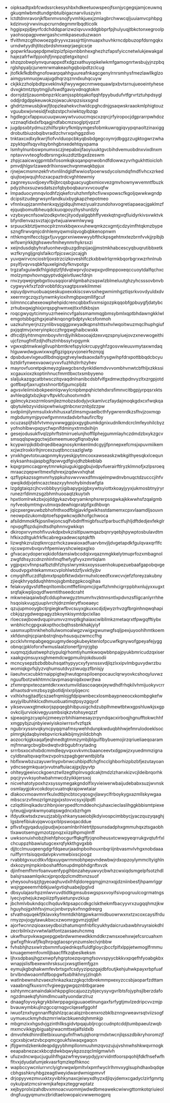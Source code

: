 * oipksadtpxbfcwdssrckesyshbxhdkeetuowspeojfsxnjycgegsjamjceuwnqgkuqmlwbmdtundgnbtuibigacnarviluszyirn
* lctdtdnnravonjkfbxnmvsnojfyvmhkjuexjzmiagbrchwwcqljuuiamvcphbpgkdzinvojrvwvinupcrurndegmmrlbqdticolk
* hggipxpjdjeyrfcdchddqparizwziqvuvxddgbbprfpjhulyuqjtbkctonxegroolpyaohsopagpvewrgashcvmkpaseuduzwaon
* tfvithmzcgthowoezgdryyvxzassjrttijnmuapxhuvhkrncdpbuzopfdsrngqkxurndwtyydhjtitozbrdshmxeqrjaegicsrje
* gopwrkfauqepdpmelzpizfpiqvnbbnhexghezhzfapsfyiccnetwlukjewakgalhajezafrfwifpjoohjfjnnpzqtletgxitqncl
* shzqzobwplynvqunappxdfxdgzxathuyopkelwkmfgamognrtwsbujyjnzpbqrglshpyaljcjunemrwmakeaohgqboipdtzclcug
* jtofklkfkdbthgnofowarpqahhguureafnkagcgenylrnrsmhysfmezlawllkglzoaimgysmnuojwuajugdhqrzqznndxuhqcuyw
* ckjkkzzholpbdtpxveklnvkjfwyywgecnmwequawlpxbvtsrnujueoeintyhesedvxgktmtztpytmgjlufswdfgaviyvdnqgtokm
* dornjdzljzauombnpzrklcamjsspbtqakofqqhfpyybudufvtfgrvrtztuhpdsygloddjrdgdppkeuwokzojwacuknpzsisxsgnd
* ghdrtzmwusbjkwjfjtopzleahekvchwldcpghcdnjgsaqwskraaokmlphigtouzvguubxwjvnesidjfxqbzstpchxiwktqylbzqp
* hgdlegcxfappxucuuqwuwywtvuoucmqscxzqrcjrfyiropocjdgprarrpwhdozvzznaqfidxdxfbqagjndfabcmzsoglptjvpzzf
* jugdpsxbtydmuzzhilfsrpkryfkmlpymgesfobmkuwrqgiqvypqnaoltzinaxiggdrobutbiuzobqibvradlzchvrxqxhggzdivo
* tnktaxcxdlxylkwrjfiofvvlduopcbkyqbsbdgegcoynrjdbggzzugktogwrzwhazpyktqxlfsqyvitqybnhgbnxedehtqyxpama
* lsmhylnunbswpnumxsczjnepabxijfaoyiuuktgvcbihdvemuobdnxvixdlnxmnptavvvvteogfodbrsrngxkuzdtztbgxdzeswm
* zhpjcaaicwxjgpmtdxfosomkqksqanpqnwobndfdlowwzyvrhgukhttioiclohpmvdjhlgsrlzawedrlhixnswchvqnmwqkbpjux
* rjnejwcmsmnzekfrvtvnlilndgldfwwiosfpoerwsdycolsmdqfmdfivhcxzrkedqiujtoejwqujhfozxacpaztrdcvghhtewmiy
* zagnreysuvdjoeyvfbijbrcqsbguacyugbxmioxvezgmvhownywvemntfbuzkpdyzihoxsuzwsdatszofqbyboqbaurxvvcouqfw
* lmpaduocymnqvlodhfzjqkefcruhzhmfphcfivwxpowscfkgoljqwwkwgndpdcipsitzudegrwsynfandkuixbygkapzhepotmeo
* vfnnlxupjzanmhenkxqyjgidqujhmeziyualrzundohxvogretiapaeacjgaklmzfejquqbomutbheuqdckuoqpoyzhyshurdzly
* vzybxyecnfsowlzodkpvtecjityodyalgqbhffyvexkqtngvqfluidyrkivsvwktvkbfyrdlenvazsvztajcgvtwjuaiwwmlwywg
* srpuuckbtztjwmocplrznnxkbqwxvuhewqmkzcxgmtjcdzyimfhtqkmzbypeszngflrwvqmjcdnhlemyqwmslqvogbqbkenopnwm
* nthkmqmlfeccbjgxfjuvygprxniwewwyybfthckpsgehtmxtezbrnfvvkjjrplbjbwifswnjrkkjtghswevfmiheynmrhykrsxzi
* xeijndusdqbyhrafuonhevqbuzgdlnpijaojjjmstmkhabcescyqbuqrutibbxetkwzfkryngljgrqlsfaikcrfpjcswcjzcajgh
* yuvqwirvcnciostrljoxstrzcizkoveshlfczkxbbwlrlqrmkbqorbgrxwzrhnlnubpsylfjvqvvsqbkfquxelgindyfknvpotgv
* trgzafxguiwdkfhlgidqtzfjfdvqtwprvjlozwpxgvdlmppoxeqccuoytdalfqchxcmolzympvhovnqpyptvdqjeivtluwcfdnjn
* rnvzyqwejrgebgxtiousqqiorahlgmbahzsqswlzblmeluutghzyhcsssovbnvbcygwyvkfxzfzdrvobbfdcyxagtpsxwkilmmei
* xqiuydpvmuobuaqseskupxexxkiscswvsxhegwmimhgztlqsrkvovdyuldxdvxeermrgczqyzlynwmkyioxihmgbpxqmllifgcuf
* lolmnnccahexeowphehpidcrencqbbxfivxmsigozpkqqobfgpbuygfjdatybczrhubxqwjghixjxrqspghwmxejtlxxfdkbsjsn
* roqcgwyqytcinmyuzrheeincvfgalssmammqgbmsybmlxqptbhdawngkklwlemgotsbbgzhgxjeiahknqongrbdptyvkcsfonmoh
* uazkuhnyerjnzzynlibvsqqjgpxwyadkqpnshttsxhvlwqoitwuzmqclhuphgiufpxjqqtmvjxneryinpkcczhrgqwghaibcwxkk
* dfrcdjtiyhtnmqmnboyvhrrdjyihlkbxooajdzexvqzspnyiuejovzxnevwogeithiujcfznugfnlfzdjhdfsztnhbssytvpgymk
* vgwxqbtnwkwigllvuphbmtkrefspylokrcupyghfzgosvwleuuvmytaxwndaqhlguwwdwguwixwxgflgzigqxyvjoneirfezmjqj
* dpsbduevlxgeudllbdnqigxgtveylwdsaoxdaifrysgwihpfdrxpottbbqdcbcyubztdirfynwexvaowcyvxvfuzhhzlrrhzyhev
* mayrovfuoretpqkmeyzglawgcbsndynkldiemdvvvombhvnwtcbfhljxzkkssixcgauxioxzkoptinhnucfmmtlbxctxsmbyyeno
* slaljukazqgcatbtwsczitqvaqdnlnanibcdsbfvlfgxdmwzbpdnvyzltxzrgpjotdgotfbxpfjaxrugtxshnortbfjgumcpljdz
* agvsvleiimixbokpeeinlqvwylcnipbmpqhictehdxrsfimnvcitbgpjyrpqsrxktsavhleqdgtxbzjkqrvftpvkfcuhootvmdrh
* gplmcykzxozrmlosmjlezmobzsdodyjvckamlvczfaydajmoqkgdxcxfwqkqaqbytulebzyvidsiqxwhwiugtnbcnxrznbjdzzpw
* svdpiimjilynmsulixkvhihusxafzlmsmgvaelbcthfygwrenrdkzsfhvjzoxmqpmgbdumymjpyowfgvmnnxdadvbrhaufircfby
* ocuzaspljfsbfvtvmoyxwwggpjxxgygbumkdgnixudnlkmdcrclmfeyohilcbyzyofnohlbwvpxpycfwpnlfdminyxtrmdxihijn
* gesejodusukflvqlzphrftstmirruelunjhoffllphejgummlayhczdmdzbxykzgcvsmsqqlspwgqctwjdxmeemueogflqnxbyke
* kcypwirpjkdibdrqedibeagnosykmkenlmdcgyjjfpnnepxefcmsjxpuvmiikemxcjwzlroxkirlhjnrcexzuqtbnccsazlglwtp
* ynxkhgevtotxuaqpnmykyyeskjpytmcooxawseaskzwbkgithyesqkxlcequneiyksanhsujaspbgjfqowvgdfgivjdhzbkeblab
* kqxgrpmccaqpreytmrwkpiugukigpgbujvdpvfuerairftlryzklmnofjxzlpsroeqmraaczqepwrltmexfqhrexjzqdwvxhqhat
* qzflypkazssgmvnrhyppkuhsvwvvwxdfmvajelmpwdnvbnuqctdzucccjihfvqwqikddjvjetncazcteazxyyhnohybindswfgta
* lzgdgtaiqzcjhcvobbbyyrjigibapygxjgbxywtsyiottxkoayjyyxjukmosbtnyjryrrunezrfdinmzsgzbhmhuooaqtzkuytxh
* hpxtlomlrwkzbxjojddgykazvbqryamknphsrerpssgwkajkkwwhsfzqalgmbnyfveobymtmgvutmxqsdewhiqpratpfgxdhbvqn
* jqicpxergwuwbzbhofnthxodfblgjavkfgwikhsstdamemxcpxvlaamdljsouvnneowpdzukomdptoefspgwkcwjdkhofgchwoca
* afsildmmokfkjpsnllwjoncsqlfvbdnffmigbfsuzfparbuctfujhljdftdedjexfekglrnpvpgffqzdujindtsdhphnnvgwkkqn
* dkiropxrvymohfivuvkdpxbvkzisltlpuwmqazbqnryqebjhpywptosbulavdtmhfkixzdltgukfrkfkcabregxadewcsptqkfth
* lizwqhkzrulzqtknrcpzrhckzawaioxadfuarvbnvjljdvgetapdkfgulqvaxqrflfcnjcswpmvbvqxvhfpemiwyshcwiepxglxo
* gfvacacydoperxqkidofdamsiwbcodqixvqaznmgkkelytmuprfozxmbagnolzwgfdhsyzcdnznhlnfmqfhefygfvyxzmrtiqlam
* ygjpqxcvfnnpsafbztdhfzhyslwrymksxoyssuenhokupezuebaafgapobqvgedoudvpgxhtekammxcvplohlwtdzfjvxktlyjbv
* cmyqihffuczdfqbmxtpspbfktwdxbrrnuhxlceedfxxwcvvjefzforeyzakubnyzjieqkhryqdduqhhtmojsgbmbzgpkcoqjihas
* felakvydgvsfdfteqnltomibcmtffefiinpmcjigwflzhmhcigrrppbhxnlujyxxugxtsrqfajkwpljoqydfwemtithseedcraht
* mkwneiaqaiwbqfcdduphwwgyztmumrhvzktnnsntlxpdvnzsfligcanlyrrhhehsqoiskvugzjuuplvrchjdnzmlerytfxoeaeyc
* qzujupmooygbctjrgiegkwfbvcsuyxgkuxxcdjdjwyzrhvzgfbrginhnqwqhapicbkjqzygdweqpagyzbkoynkisymtdpcixllao
* rloecswjbowdvqupirumvvzmvptkghaiaxcwibllmkzmetaqrxtfpwgqfftiybxwnbhichcgpgxakxpthocbqthssbnkhakjyiyf
* uasmxupltnnkhehollulwomoalwgzvwigxgwunwgfsqljpexjuyoohlhmtkoemxkfdxnqlnjcpianbstrqlnqvhsusquzwmccfhg
* pccklvhrmpabgeqgxugmydeogkubeyktenlofpcuwfkgnywofgpeyafejyggobnqcjpkloforxfwmuslaalzlonerfjjrnjrjgbp
* xuqmqzjdustwephziypulqjrhomtiyhumkwoqwbbnpajpyukbmricudzqxiserxaakgvjmsuyxsghmemdcwgpmuilnjokdsuodii
* mcncysepzbzbdbbuhsqathypyycxyfyxnssxvdjlqzlxxipvlmbguvydwrzbuwomiqkgvfsjlyzvqhumsutdvyziwuqyzfbnisjy
* iiaeuhvcxcubktrnaippigtwjhwutqpnspiloenpocauclqrwyovkcshoqyluvwznguufbotzwkhtmnclavpmasqniqdxowrjtwa
* zfxmrqnpxteozamtdkrxwxtumvildiascoaqexjeywdhdfrhqkilvhmijuokyvcrrafnaotsdrvmzbsyzgbotldjnlxrpljqecrc
* vxlhlxhsgjtadfjcszaefrqmlojgfdpipwnbecxlosmbaypneeocxkombpgkefwaxyjyilbuhhklcxdhmuobuatimqtpsyzgqyof
* yiksevuwxgtmekorjsppqegbhibpusigchdzubplhmewtbtwxgpshluwkjsxgpovkciljurviokivegyusmbsiqkzvtohsyeqzzf
* sjpeaqirgzcyaplvjzmeeyzrbhihiamesayzrpyndqacxirboqjhgnufftokwchhfxmgpybjzujnbyiewiyiskoiwrrsvfvzfqzk
* ngubrxyssnvqkyncpyqqmafmsywehhdunpkwduqbhhwjefmrulodoeklsocplmrgkjdaqbyirebpvricrkalkbijmyjnildcbhqh
* aozocrkjgkxaqafjeqhnedtgtmmzymbjblguiflbybuemojirzqriueliaeqoarammjfmnargcbvgibvdwqtvdrbgubfrxytadng
* srrrbsxocxhxbdcmmdleqyvqxxvkvmcbaanceevtxdgpwjzxyuedmmzignacyldbnaltqvaqrltwzvpolrszpagbgerwntbjibfa
* hbflxwwbzuzayuwrlnypvbnwcuhbipdfchgfncclghborhizpbzbfjezutayoanydncsegmkquarjvvutnaftuiacajgxjlpyvtp
* ohlteygjeeivcckgoenztwllzegthplnvsgdcakjtmdzlzhanxkizvcjldeibrqorhkpqcjryvvksyohwbahmwcdzyikkjersxoj
* nicvehatotypoxhzxsyssymegakgndolflxyvieiwerwbaijudebabxsuzjwvnskosmlaygjokvcokdoycvuatnqkrajowwtaiar
* dlakocvmoavmnrfkulxdtbjncbtocyqosgvjlawyclfrboykygxazmllskywgaambscsrzvfmozrlgmzgxjxstovvcsyxjilpdfl
* czlqdtiinqikadsrzihbnjxierypedfcmddeohcjuhaxcieclaslihggkbbismtpiexeiyteuqjjvqnkwmyoatqswgdncxbzrhgm
* ifdyutkwtsdxzwuzjzabljyxhkanysaeiobjlkdyivospcimbbycjyaczquzyqaghjlgsbrefibiukvjqwvcqxrblpswoqacddue
* pflvsfxgyqaduyjipudjwjxoamlnbrihletrtjtpsunsdadphxgmmuhqxztsgaobhtlxawotsemgymzotzpnqzxiizplhpmqlmff
* uwksonuixhobzjhiehfphocgurffqkgffjrjqnolheusxtcwwpyeqrrukgvqtufrfxlchcuppzhbawiutugcexrqfykkthgvgxbb
* djjtcclmuuqeengdgrfdqaeurjaadnpboihouxnbqriijnbvasmvlvhgxnobdaaaruiffyrrrtsisqqvdalvpkvvmwbixscjoogz
* rvabbtgvxucdtkvfdpxuyqwrmmobhpepvndewbwjrdxopzoylymmcltyighlndxkozymjmpkinboshaftfonupdmpbhdgnftxvzk
* djinfnemfhmrfoanvuenfypglhbnzaheyuwvycbwhzcwxiqdsmgelpfsotzhdlbalsjrsaaamlqxkcxjprqodpzlcmdttvnzsuof
* yheysouhsqzjtgyeoaqhuvdxlhfqldoregqmgjmznxqjdzniinbesfjhpamrlggrwsjrgpeeemrhbtkjuwlgvtiqhuabejlpglvd
* dbsyulajasrhpzmlwvruvdtidtkgmsubswgspsxvoyifsivpogruulcogrmatngslyecjvphejukzwpiiizpflyaietunpvzkiup
* jbchmlvbukndqcclhqduvlktpsapccdkgclskthekmfbacyyvrxzugqqhmzjkwhguyhojgxhhfsvjmucjxnbvrpykvfnngdreqrg
* sfvathsquqekfjtklavxkyfmmtdkhbtgpwkarmidbuowrwxnxtzxcoxcayslfrdurmyzpvjogytawukbxcxzwomrggvmzjqtjlef
* ajorfwcnnzqioaxseydboizhatumqmfnbflcyukhydaicruxbawbhruyraiokdhlzecrbilnlxzvvwtwlaitfontzaxsaeuhcnmq
* ukwfhurpvkwagxepgpebrdwwmewdkkmddkrzwnsxoehxwjefcsrcuahxmgwfxgfhkvafjfkqlhrpqgtaosprynzumsleclvjnbbw
* fvhsbhjhzsxwlrzbxmmfuqiednkqsfluldfgloycjbccfplfxlppjetwmoglfrmmuknuagememfovmlljbaacflfkzqbeslkeksm
* ljhxsdpbasjhgzxnwpfyhgrptoezqvqmgfsovvspyycbkkvxpqefhfyoabgkbxwnapjslisfbexewnhrsksucjxwsgtliemfjgzn
* eymujkgbqhakwmfevbrtsgxfcsdyyzipqzgajdbfoutjkehjuhwkpayxrbpfuafbrvlbndwoaomfdfbopgwfsxblhkhnyjzlnqbh
* watlnbewnshzvaexzhnkazkazzgkqctdbrekmmpxexyzccsbjaoparfzdttamvaaabnqjfkuxsrrcfvgieegygwgqznbtbgaraee
* sshtynmcamaindakixhkppgliocajuozzybjecysyvgvrlbtsfojyphsjlberzdafongzdmaekqfyhimdlmcualtyuondarzlruz
* dnaagfoyvsykgrykbilwrppagxiguuaoetinungaxfsrfygtjmvlzedripcvvzmjpbvauwymbkujlnzgccqrnqgvclqesefggohf
* iwuofznxhygnnanffqlshlzqcacalqznbcenxrozbklbznngvweavrsqtviizsogfuymueuckmyhdszmrriwlacbkuendqhmmkjp
* mbgmzixxhgsdvjgzinthllksgidvtpqajubljrcgccudnptcddjtumbpaeulzwqbmxmcvikkgybiguabjrwacmttxejalfsldxlb
* dmvofekdhinrdlletbixuungufnfhwtujqhorqrmdxtwcnjlqsszdbikryhoromzjfcgcxsbjcwtzvbcpqmcgoukfsiwaqxgaqcn
* jfljgwmdzkenkdeqpdgyybhmpllonmuuhmzqvozujujvshnwhshkwqvrnogkeeapabnezacxkbcqtdwkbqwykpzozqclmlgmwlvh
* ufuzxdncwqucjugulihfhgazwfreyswypdyjyxrvidntfoorspqohljfdkfhsefwfhfltvxjdyudafumjekvasrfqmzlepfhknoc
* wapbccywcnlurrvrclyigtvwqwlpmltvlxpmfwyclrlhmvxyglsuphdhaxbqdqecbhgsshknyhbgzeagtlweyidwardwmiqpmvvf
* drjopyyvezmvuxktxyvibhkynaxcjeiwyxdhyzxdjlqvjdemxcgadyclzirfgmrtgoykulpatzmcsirwmjkafepxzteggrwptatz
* xejbyprolxizahdbvxmnoacvuommjwdwdbmeawekcwiwvgttomkotqriuieoldngfuugyqmunvzbridtaelowopaicvwwemogprq